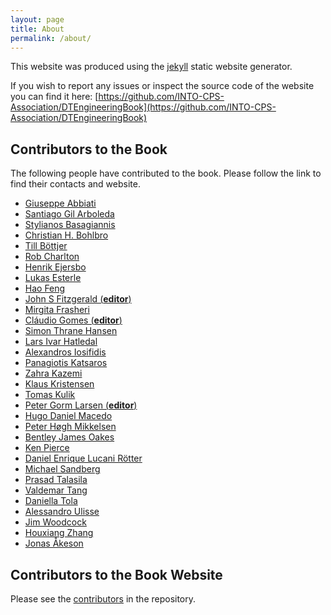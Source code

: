 ```yaml
---
layout: page
title: About
permalink: /about/
---
```


This website was produced using the [jekyll](https://jekyllrb.com/) static website generator.

If you wish to report any issues or inspect the source code of the website you can find it here: [https://github.com/INTO-CPS-Association/DTEngineeringBook](https://github.com/INTO-CPS-Association/DTEngineeringBook)

## Contributors to the Book

The following people have contributed to the book. Please follow the link to find their contacts and website.

- [Giuseppe Abbiati](https://personwebsite.com)
- [Santiago Gil Arboleda](https://personwebsite.com)
- [Stylianos Basagiannis](https://personwebsite.com)
- [Christian H. Bohlbro](https://personwebsite.com)
- [Till Böttjer](https://personwebsite.com)
- [Rob Charlton](https://personwebsite.com)
- [Henrik Ejersbo](https://personwebsite.com)
- [Lukas Esterle](https://personwebsite.com)
- [Hao Feng](https://personwebsite.com)
- [John S Fitzgerald (**editor**)](https://personwebsite.com)
- [Mirgita Frasheri](https://personwebsite.com)
- [Cláudio Gomes (**editor**)](https://clagms.github.io/)
- [Simon Thrane Hansen](https://personwebsite.com)
- [Lars Ivar Hatledal](https://personwebsite.com)
- [Alexandros Iosifidis](https://personwebsite.com)
- [Panagiotis Katsaros](https://personwebsite.com)
- [Zahra Kazemi](https://personwebsite.com)
- [Klaus Kristensen](https://personwebsite.com)
- [Tomas Kulik](https://personwebsite.com)
- [Peter Gorm Larsen  (**editor**)](https://personwebsite.com)
- [Hugo Daniel Macedo](https://personwebsite.com)
- [Peter Høgh Mikkelsen](https://personwebsite.com)
- [Bentley James Oakes](https://personwebsite.com)
- [Ken Pierce](https://personwebsite.com)
- [Daniel Enrique Lucani Rötter](https://personwebsite.com)
- [Michael Sandberg](https://personwebsite.com)
- [Prasad Talasila](https://personwebsite.com)
- [Valdemar Tang](https://personwebsite.com)
- [Daniella Tola](https://personwebsite.com)
- [Alessandro Ulisse](https://personwebsite.com)
- [Jim Woodcock](https://personwebsite.com)
- [Houxiang Zhang](https://personwebsite.com)
- [Jonas Åkeson](https://personwebsite.com)

## Contributors to the Book Website

Please see the [contributors](https://github.com/INTO-CPS-Association/DTEngineeringBook/graphs/contributors) in the repository.
